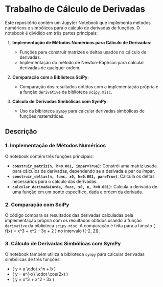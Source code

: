 # Trabalho de Cálculo de Derivadas

Este repositório contém um Jupyter Notebook que implementa métodos numéricos e simbólicos para o cálculo de derivadas de funções. O notebook é dividido em três partes principais:

1. **Implementação de Métodos Numéricos para Cálculo de Derivadas**:
   - Funções para construir matrizes e deltas usados no cálculo de derivadas.
   - Implementação do método de Newton-Raphson para calcular derivadas de qualquer ordem.

2. **Comparação com a Biblioteca SciPy**:
   - Comparação dos resultados obtidos com a implementação própria e a função `derivative` da biblioteca `scipy.misc`.

3. **Cálculo de Derivadas Simbólicas com SymPy**:
   - Uso da biblioteca `sympy` para calcular derivadas simbólicas de funções matemáticas.

## Descrição

### 1. Implementação de Métodos Numéricos

O notebook contém três funções principais:

- **`construir_matriz(n, h=0.001, impar=True)`**: Constrói uma matriz usada para cálculos de derivadas, dependendo se a derivada é par ou ímpar.
- **`construir_deltas(n, func, x0, h=0.001, par=True)`**: Calcula os deltas necessários para o cálculo das derivadas.
- **`calcular_derivada(orde, func, x0, n, h=0.001)`**: Calcula a derivada de uma função em um ponto específico, dada a ordem da derivada.

### 2. Comparação com SciPy

O código compara os resultados das derivadas calculadas pela implementação própria com os resultados obtidos usando a função `derivative` da biblioteca `scipy.misc`. A comparação é feita para a função \( f(x) = x^3 + x^2 - 3x + 2 \) no intervalo \([-2, 2]\).

### 3. Cálculo de Derivadas Simbólicas com SymPy

O notebook também utiliza a biblioteca `sympy` para calcular derivadas simbólicas de três funções:

- \( y = a \cdot x^n + b \)
- \( y = e^{-x} \cdot \cos(2x) \)
- \( y = x^3 + x^2 - 3x \)

